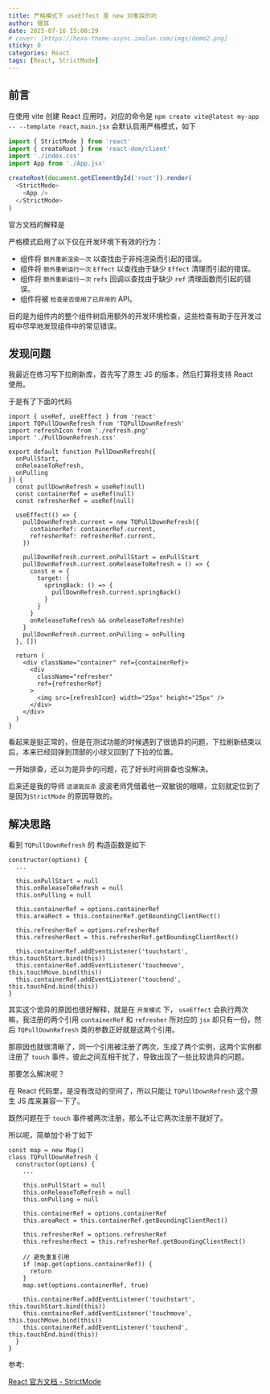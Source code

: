 ```yaml
---
title: 严格模式下 useEffect 里 new 对象踩的坑
author: 银耳
date: 2025-07-16 15:08:29
# cover: [https://hexo-theme-async.imalun.com/imgs/demo2.png]
sticky: 0
categories: React
tags: [React, StrictMode]
---
```


## 前言

在使用 vite 创建 React 应用时，对应的命令是 `npm create vite@latest my-app -- --template react`, `main.jsx` 会默认启用严格模式，如下

```js
import { StrictMode } from 'react'
import { createRoot } from 'react-dom/client'
import './index.css'
import App from './App.jsx'

createRoot(document.getElementById('root')).render(
  <StrictMode>
    <App />
  </StrictMode>
)
```

官方文档的解释是

严格模式启用了以下仅在开发环境下有效的行为：

- 组件将 `额外重新渲染一次` 以查找由于非纯渲染而引起的错误。
- 组件将 `额外重新运行一次` `Effect` 以查找由于缺少 `Effect` 清理而引起的错误。
- 组件将 `额外重新运行一次` `refs` 回调以查找由于缺少 `ref` 清理函数而引起的错误。
- 组件将被 `检查是否使用了已弃用的` API。

目的是为组件内的整个组件树启用额外的开发环境检查，这些检查有助于在开发过程中尽早地发现组件中的常见错误。

## 发现问题

我最近在练习写下拉刷新库，首先写了原生 JS 的版本，然后打算将支持 React 使用。

于是有了下面的代码

```JS
import { useRef, useEffect } from 'react'
import TQPullDownRefresh from 'TQPullDownRefresh'
import refreshIcon from './refresh.png'
import './PullDownRefresh.css'

export default function PullDownRefresh({ 
  onPullStart, 
  onReleaseToRefresh, 
  onPulling 
}) {
  const pullDownRefresh = useRef(null)
  const containerRef = useRef(null)
  const refresherRef = useRef(null)

  useEffect(() => {
    pullDownRefresh.current = new TQPullDownRefresh({
      containerRef: containerRef.current,
      refresherRef: refresherRef.current,
    })

    pullDownRefresh.current.onPullStart = onPullStart
    pullDownRefresh.current.onReleaseToRefresh = () => {
      const e = {
        target: {
          springBack: () => {
            pullDownRefresh.current.springBack()
          }
        }
      }
      onReleaseToRefresh && onReleaseToRefresh(e)
    }
    pullDownRefresh.current.onPulling = onPulling
  }, [])

  return (
    <div className="container" ref={containerRef}>
      <div
        className="refresher" 
        ref={refresherRef}
      >
        <img src={refreshIcon} width="25px" height="25px" />
      </div>
    </div>
  )
}
```

看起来是挺正常的，但是在测试功能的时候遇到了很诡异的问题，下拉刷新结束以后，本来已经回弹到顶部的小球又回到了下拉的位置。

一开始排查，还以为是异步的问题，花了好长时间排查也没解决。

后来还是我的导师 `这波能反杀` 波波老师凭借着他一双敏锐的眼睛，立刻就定位到了是因为`StrictMode` 的原因导致的。

## 解决思路

看到 `TQPullDownRefresh` 的 构造函数是如下

```JS
constructor(options) {
  ...

  this.onPullStart = null
  this.onReleaseToRefresh = null 
  this.onPulling = null

  this.containerRef = options.containerRef 
  this.areaRect = this.containerRef.getBoundingClientRect()

  this.refresherRef = options.refresherRef 
  this.refresherRect = this.refresherRef.getBoundingClientRect()

  this.containerRef.addEventListener('touchstart', this.touchStart.bind(this))
  this.containerRef.addEventListener('touchmove', this.touchMove.bind(this))
  this.containerRef.addEventListener('touchend', this.touchEnd.bind(this))
}
```

其实这个诡异的原因也很好解释，就是在 `开发模式` 下， `useEffect` 会执行两次嘛，我注册的两个引用 `containerRef` 和 `refresher` 所对应的 `jsx` 却只有一份，然后 `TQPullDownRefresh` 类的参数正好就是这两个引用。

那原因也就很清晰了，同一个引用被注册了两次，生成了两个实例，这两个实例都注册了 `touch` 事件，彼此之间互相干扰了，导致出现了一些比较诡异的问题。

那要怎么解决呢？

在 React 代码里，是没有改动的空间了，所以只能让 `TQPullDownRefresh` 这个原生 JS 库来兼容一下了。

既然问题在于 `touch` 事件被两次注册，那么不让它两次注册不就好了。

所以呢，简单加个补丁如下

```JS
const map = new Map()
class TQPullDownRefresh {
  constructor(options) {
    ...

    this.onPullStart = null
    this.onReleaseToRefresh = null 
    this.onPulling = null

    this.containerRef = options.containerRef 
    this.areaRect = this.containerRef.getBoundingClientRect()

    this.refresherRef = options.refresherRef 
    this.refresherRect = this.refresherRef.getBoundingClientRect()

    // 避免重复引用
    if (map.get(options.containerRef)) {
      return
    }
    map.set(options.containerRef, true)

    this.containerRef.addEventListener('touchstart', this.touchStart.bind(this))
    this.containerRef.addEventListener('touchmove', this.touchMove.bind(this))
    this.containerRef.addEventListener('touchend', this.touchEnd.bind(this))
  }
}

```

参考:

[React 官方文档 - StrictMode](https://zh-hans.react.dev/reference/react/StrictMode)